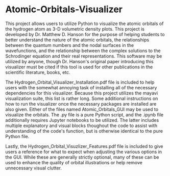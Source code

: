 # Atomic-Orbitals-Visualizer
This project allows users to utilize Python to visualize the atomic orbitals of the hydrogen atom as 3-D volumetric density plots. This project is developed by Dr. Matthew D. Hanson for the purpose of helping students to better understand the nature of the atomic orbitals, the relationships between the quantum numbers and the nodal surfaces in the wavefunctions, and the relationship between the complex solutions to the Schrodinger equation and their real representations. This software may be utilized by anyone, though Dr. Hanson's original paper introducing this visualizer must be cited if this tool is used for other publications in the scientific literature, books, etc. 

The Hydrogen_Orbital_Visualizer_Installation.pdf file is included to help users with the somewhat annoying task of installing all of the necessary dependencies for this visualizer. Because this project utilizes the mayavi visualization suite, this list is rather long. Some additional instructions on how to run the visualizer once the necessary packages are installed are also given. Either of the files named Atomic_Orbitals_GUI may be used to visualize the orbitals. The .py file is a pure Python script, and the .ipynb file additionally requires Jupyter notebooks to be utilized. The latter includes multiple explanatory and visual blocks thoughout the code to assist with understanding of the code's function, but is otherwise identical to the pure Python file. 

Lastly, the Hydrogen_Orbital_Visuzlizer_Features.pdf file is included to give users a reference for what to expect when adjusting the various options in the GUI. While these are generally strictly optional, many of these can be used to enhance the quality of orbital illustrations or help remove unnecessary visual clutter. 
